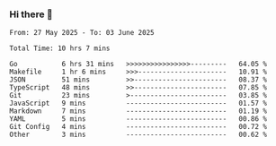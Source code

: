 ### Hi there 👋

<!--
**zhumeme/zhumeme** is a ✨ _special_ ✨ repository because its `README.md` (this file) appears on your GitHub profile.

Here are some ideas to get you started:

- 🔭 I’m currently working on ...
- 🌱 I’m currently learning ...
- 👯 I’m looking to collaborate on ...
- 🤔 I’m looking for help with ...
- 💬 Ask me about ...
- 📫 How to reach me: ...
- 😄 Pronouns: ...
- ⚡ Fun fact: ...
-->

<!--START_SECTION:waka-->

```all_time
From: 27 May 2025 - To: 03 June 2025

Total Time: 10 hrs 7 mins

Go           6 hrs 31 mins   >>>>>>>>>>>>>>>>---------   64.05 %
Makefile     1 hr 6 mins     >>>----------------------   10.91 %
JSON         51 mins         >>-----------------------   08.37 %
TypeScript   48 mins         >>-----------------------   07.85 %
Git          23 mins         >------------------------   03.85 %
JavaScript   9 mins          -------------------------   01.57 %
Markdown     7 mins          -------------------------   01.19 %
YAML         5 mins          -------------------------   00.86 %
Git Config   4 mins          -------------------------   00.72 %
Other        3 mins          -------------------------   00.62 %
```

<!--END_SECTION:waka-->
